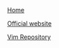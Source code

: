 [Home](Home)

[Official website](https://vim.sourceforge.io/)

[Vim Repository](https://github.com/vim/vim)

